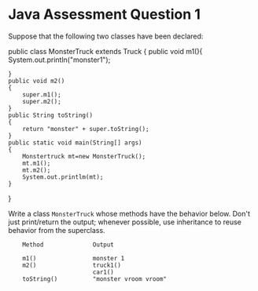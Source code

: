# Java Assessment Question 1

Suppose that the following two classes have been declared: 

public class MonsterTruck extends Truck
{
    public void m1(){
        System.out.println("monster1");
    
    }
    public void m2()
    {
        super.m1();
        super.m2();
    }
    public String toString()
    {
        return "monster" + super.toString();
    }
    public static void main(String[] args)
    {
        Monstertruck mt=new MonsterTruck();
        mt.m1();
        mt.m2();
        System.out.printlm(mt);
    }
}

   

Write a class `MonsterTruck` whose methods have the behavior below. Don't just print/return the output; whenever possible, use inheritance to reuse behavior from the superclass. 

```
    Method              Output

    m1()                monster 1
    m2()                truck1()
                        car1()
    toString()          "monster vroom vroom"
```